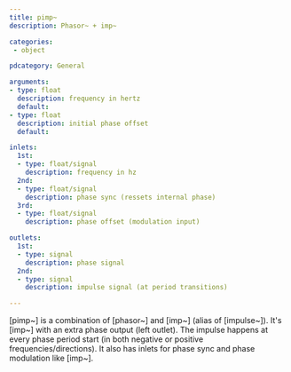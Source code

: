 ```yaml
---
title: pimp~
description: Phasor~ + imp~

categories:
 - object

pdcategory: General

arguments:
- type: float
  description: frequency in hertz
  default:
- type: float
  description: initial phase offset
  default:

inlets:
  1st:
  - type: float/signal
    description: frequency in hz
  2nd:
  - type: float/signal
    description: phase sync (ressets internal phase)
  3rd:
  - type: float/signal
    description: phase offset (modulation input)

outlets:
  1st:
  - type: signal
    description: phase signal
  2nd:
  - type: signal
    description: impulse signal (at period transitions)

---
```


[pimp~] is a combination of [phasor~] and [imp~] (alias of [impulse~]). It's [imp~] with an extra phase output (left outlet). The impulse happens at every phase period start (in both negative or positive frequencies/directions). It also has inlets for phase sync and phase modulation like [imp~].

